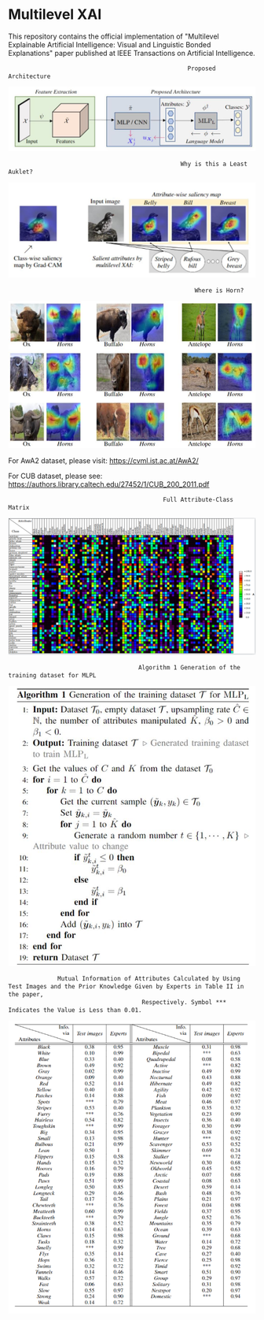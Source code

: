 # Multilevel XAI
This repository contains the official implementation of "Multilevel Explainable Artificial Intelligence: Visual and Linguistic Bonded Explanations" paper published at IEEE Transactions on Artificial Intelligence.

                                                       Proposed Architecture
![](images/modell.JPG)

                                                     Why is this a Least Auklet?
![](images/bird99.JPG)

                                                         Where is Horn?
![](images/horns.JPG)

For AwA2 dataset, please visit: https://cvml.ist.ac.at/AwA2/

For CUB dataset, please see: https://authors.library.caltech.edu/27452/1/CUB_200_2011.pdf

                                                Full Attribute-Class Matrix
![](images/attributes.PNG)

                                         Algorithm 1 Generation of the training dataset for MLPL
![](images/algorithm.JPG)

                  Mutual Information of Attributes Calculated by Using Test Images and the Prior Knowledge Given by Experts in Table II in the paper,
                                          Respectively. Symbol *** Indicates the Value is Less than 0.01.
![](images/mutual_information.PNG)
                                 

